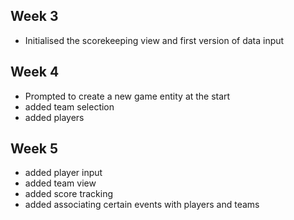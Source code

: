 ## Week 3
- Initialised the scorekeeping view and first version of data input
## Week 4
- Prompted to create a new game entity at the start
- added team selection
- added players
## Week 5
- added player input
- added team view
- added score tracking
- added associating certain events with players and teams
